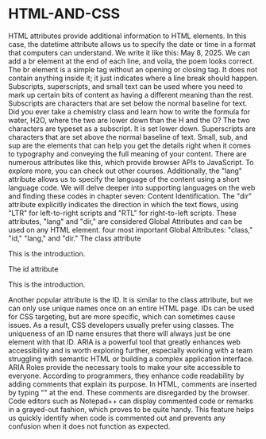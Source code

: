 # HTML-AND-CSS

HTML attributes provide additional information to HTML elements. In this case, the datetime attribute allows us to specify the date or time in a format that computers can understand. We write it like this: <time datetime="2025-05-08">May 8, 2025</time>.
We can add a br element at the end of each line, and voila, the poem looks correct. The br element is a simple tag without an opening or closing tag. It does not contain anything inside it; it just indicates where a line break should happen.
Subscripts, superscripts, and small text can be used where you need to mark up certain bits of content as having a different meaning than the rest. Subscripts are characters that are set below the normal baseline for text. Did you ever take a chemistry class and learn how to write the formula for water, H2O, where the two are lower down than the H and the O? The two characters are typeset as a subscript. It is set lower down. Superscripts are characters that are set above the normal baseline of text. 
Small, sub, and sup are the elements that can help you get the details right when it comes to typography and conveying the full meaning of your content.
There are numerous attributes like this, which provide browser APIs to JavaScript. To explore more, you can check out other courses. Additionally, the "lang" attribute allows us to specify the language of the content using a short language code. We will delve deeper into supporting languages on the web and finding these codes in chapter seven: Content Identification. The "dir" attribute explicitly indicates the direction in which the text flows, using "LTR" for left-to-right scripts and "RTL" for right-to-left scripts. These attributes, "lang" and "dir," are considered Global Attributes and can be used on any HTML element.
four most important Global Attributes: "class," "id," "lang," and "dir."
The class attribute <p class="intro"> This is the introduction. </p>
The id attribute <p class="intro" id="article-intro"> This is the introduction. </p>
Another popular attribute is the ID. It is similar to the class attribute, but we can only use unique names once on an entire HTML page. IDs can be used for CSS targeting, but are more specific, which can sometimes cause issues. As a result, CSS developers usually prefer using classes. 
The uniqueness of an ID name ensures that there will always just be one element with that ID.
ARIA is a powerful tool that greatly enhances web accessibility and is worth exploring further, especially working with a team struggling with semantic HTML or building a complex application interface. ARIA Roles provide the necessary tools to make your site accessible to everyone.
According to programmers, they enhance code readability by adding comments that explain its purpose. In HTML, comments are inserted by typing "<!--" at the start and "-->" at the end. These comments are disregarded by the browser. Code editors such as Notepad++ can display commented code or remarks in a grayed-out fashion, which proves to be quite handy. This feature helps us quickly identify when code is commented out and prevents any confusion when it does not function as expected.

